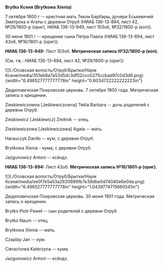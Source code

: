 **Brytko Ксеня (Brytkowa Xienia)**

7 октября 1800 г -- крестная мать Текли Барбары, дочери Еськевичей
Змитрока и Агаты с деревни Отруб (НИАБ 136-13-894, лист 42, №29/1800-р
(ориг), НИАБ 136-13-949, лист 103об, №32/1800-р (коп)).

30 июня 1801 г -- крещение сына Петра Павла (НИАБ 136-13-894, лист 43об,
№16/1801-р (ориг)).

**НИАБ 136-13-949:** Лист 103об. **Метрическая запись №32/1800-р
(коп).**

(См. тж.: НИАБ 136-13-894, лист 42, №29/1800-р (ориг))

![](./Осовская волость/Отруб/Брытки/Наум Ксеня/media/351eb8e7a53d5dc3df52cccb275ccbad97c0d3d6.png){width="6.496527777777778in"
height="0.8034722222222223in"}

Дедиловичская Покровская церковь. 7 октября 1800 года. Метрическая
запись о крещении.

Zieskiewiczowna \[Jeśkiewiczowna\] Tekla Barbara -- дочь родителей с
деревни Отруб.

Zieskiewicz \[Jeśkiewicz\] Zmitrok -- отец.

Zieskiewiczowa \[Jeśkiewiczowa\] Agata -- мать.

Harauczyk Daniło -- кум, с деревни Отруб.

Brytkowa Xienia - кума, с деревни Отруб.

Jazgunowicz Antoni -- ксёндз.

**НИАБ 136-13-894:** Лист 43об. **Метрическая запись №16/1801-р
(ориг).**

![](./Осовская волость/Отруб/Брытки/Наум Ксеня/media/ee0f7e5a53a2620696fb7e38dbe0d74040e6e0da.png){width="6.496527777777778in"
height="1.0439774715660541in"}

Дедиловичская Покровская церковь. 30 июня 1801 года. Метрическая запись
о крещении.

Brytko Piotr Paweł -- сын родителей с деревни Отруб.

Brytko Naum -- отец.

Brytkowa Xienia -- мать.

Czaplay Jan -- кум.

Cierachowa Katerzyna -- кума.

Jazgunowicz Antoni -- ксёндз.
